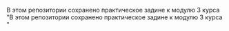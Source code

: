 В этом репозитории сохранено практическое задине к модулю 3 курса "В этом репозитории сохранено практическое задине к модулю 3 курса "

